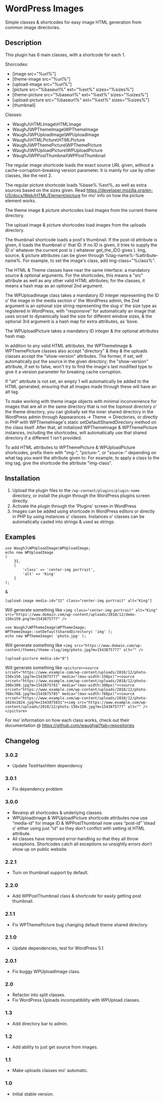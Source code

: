 # WordPress Images

Simple classes & shortcodes for easy image HTML generation from common image directories.

## Description

This plugin has 6 main classes, with a shortcode for each 1.

Shorcodes:
* [image src="%url%"]
* [theme-image src="%url%"]
* [upload-image src="%url%"]
* [picture src="%baseurl%" ext="%ext%" sizes="%sizes%"]
* [theme-picture src="%baseurl%" ext="%ext%" sizes="%sizes%"]
* [upload-picture src="%baseurl%" ext="%ext%" sizes="%sizes%"]
* [thumbnail]

Classes:
* WaughJ\HTMLImage\HTMLImage
* WaughJ\WPThemeImage\WPThemeImage
* WaughJ\WPUploadImage\WPUploadImage
* WaughJ\HTMLPicture\HTMLPicture
* WaughJ\WPThemePicture\WPThemePicture
* WaughJ\WPUploadPicture\WPUploadPicture
* WaughJ\WPPostThumbnail\WPPostThumbnail

The regular image shortcode loads the exact source URL given, without a cache-corruption-breaking version parameter. It is mainly for use by other classes, like the next 2.

The regular picture shortcode loads %base%.%ext%, as well as extra sources based on the sizes given. Read https://developer.mozilla.org/en-US/docs/Web/HTML/Element/picture for mo' info on how the picture element works.

The theme image & picture shortcodes load images from the current theme directory.

The upload image & picture shortcodes load images from the uploads directory.

The thumbnail shortcode loads a post's thumbnail. If the post-id attribute is given, it loads the thumbnail o' that ID. If no ID is given, it tries to supply the ID o' whatever the current post is ( whatever get_the_ID() gives ). Img, source, & picture attributes can be given through %tag-name%-%attribute-name%. For example, to set the image's class, add img-class="%class%".

The HTML & Theme classes have near the same interface: a mandatory source & optional arguments. For the shortcodes, this means a "src" attribute as well as any other valid HTML attributes; for the classes, it means a hash map as an optional 2nd argument.

The WPUploadImage class takes a mandatory ID integer representing the ID o' the image in the media section o' the WordPress admin, the 2nd argument is an optional size string representing the slug o' the size type as registered in WordPress, with "responsive" for automatically an image that uses srcset to dynamically load the size for different window sizes, & the optional 3rd argument is a hash map for extra attributes, as 'bove.

The WPUploadPicture takes a mandatory ID integer & the optional attributes hash map.

In addition to any valid HTML attributes, the WPThemeImage & WPThemePicture classes also accept "directory" & they & the uploads classes accept the "show-version" attributes. The former, if set, will automatically put the source in the given directory; the "show-version" attribute, if set to false, won't try to find the image's last modified type to give it a version parameter for breaking cache corruption.

If "alt" attribute is not set, an empty 1 will automatically be added to the HTML generated, ensuring that all images made through these will have an alt tag.

To make working with theme image objects with minimal inconvenience for images that are all in the same directory that is not the topmost directory o' the theme directory, you can globally set the inner shared directory in the WordPress admin through Appearances -> Theme -> Directories, or directly in PHP with WPThemeImage's static setDefaultSharedDirectory method on the class itself. After that, all initialized WPThemeImage & WPThemePicture instances, including the shortcodes, will automatically use that shared directory if a different 1 isn't provided.

To add HTML attributes to WPThemePicture & WPUploadPicture shortcodes, prefix them with "img-", "picture-", or "source-" depending on what tag you want the attribute given to. For example, to apply a class to the img tag, give the shortcode the attribute "img-class".


## Installation

1. Upload the plugin files to the `/wp-content/plugins/plugin-name` directory, or install the plugin through the WordPress plugins screen directly.
2. Activate the plugin through the 'Plugins' screen in WordPress
3. Images can be added using shortcode in WordPress editors or directly in PHP by using instances o' classes. Instances o' classes can be automatically casted into strings & used as strings.


## Examples

	use WaughJ\WPUploadImage\WPUploadImage;
	echo new WPUploadImage
	(
		31,
		[
			'class' => 'center-img portrait',
			'alt' => 'King'
		]
	);

&

	[upload-image media-id="31" class="center-img portrait" alt="King"]

Will generate something like `<img class="center-img portrait" alt="King" src="https://www.domain.com/wp-content/uploads/2018/12/demo-150x150.png?m=1543875777" />`

	use WaughJ\WPThemeImage\WPThemeImage;
	WPThemeImage::setDefaultSharedDirectory( 'img' );
	echo new WPThemeImage( 'photo.jpg' );

Will generate something like `<img src="https://www.domain.com/wp-content/themes/theme-slug/img/photo.jpg?m=1543875777" alt="" />`

	[upload-picture media-id="8"]

Will generate something like `<picture><source srcset="https://www.example.com/wp-content/uploads/2018/12/photo-150x150.jpg?m=1543875777" media="(max-width:150px)"><source srcset="https://www.example.com/wp-content/uploads/2018/12/photo-300x300.jpg?m=1543875781" media="(max-width:300px)"><source srcset="https://www.example.com/wp-content/uploads/2018/12/photo-768x768.jpg?m=1543875785" media="(max-width:768px)"><source srcset="https://www.example.com/wp-content/uploads/2018/12/photo-1024x1024.jpg?m=1543875831"><img src="https://www.example.com/wp-content/uploads/2018/12/photo-150x150.jpg?m=1543875777" alt="" /></picture>`

For mo’ information on how each class works, check out their documentation @ https://github.com/waughjai?tab=repositories

## Changelog

### 3.0.2
* Update TestHashItem dependency

### 3.0.1
* Fix dependency problem

### 3.0.0
* Revamp all shortcodes & underlying classes.
* WPUploadImage & WPUploadPicture shortcode attributes now use “media-id” for image ID & WPPostThumbnail now uses “post-id” ’stead o’ either using just “id” so they don’t conflict with setting id HTML attribute.
* All classes have improved error-handling so that they all throw exceptions. Shortcodes catch all exceptions so unsightly errors don’t show up on public website.

### 2.2.1
* Turn on thumbnail support by default.

### 2.2.0
* Add WPPostThumbnail class & shortcode for easily getting post thumbnail.

### 2.1.1
* Fix WPThemePicture bug changing default theme shared directory.

### 2.1.0
* Update dependencies, test for WordPress 5.1.

### 2.0.1
* Fix buggy WPUploadImage class.

### 2.0
* Refactor into split classes.
* Fix WordPress Uploads incompatibility with WPUpload classes.

### 1.3
* Add directory bar to admin.

### 1.2
* Add ability to just get source from images.

### 1.1
* Make uploads classes mo' automatic.

### 1.0
* Initial stable version.
